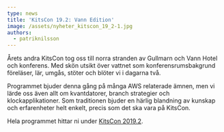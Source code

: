 ```yaml
---
type: news
title: 'KitsCon 19.2: Vann Edition'
image: /assets/nyheter_kitscon_19_2-1.jpg
authors:
  - patriknilsson
---
```

Årets andra KitsCon tog oss till norra stranden av Gullmarn och Vann Hotel och konferens. Med skön utsikt över vattnet som konferensrumsbakgrund föreläser, lär, umgås, stöter och blöter vi i dagarna två.

Programmet bjuder denna gång på många AWS relaterade ämnen, men vi lärde oss även allt om kvantdatorer, branch strategier och klockapplikationer. Som traditionen bjuder en härlig blandning av kunskap och erfarenheter helt enkelt, precis som det ska vara på KitsCon.

Hela programmet hittar ni under [KitsCon 2019.2](https://kits.se/kitscon_19_2).
